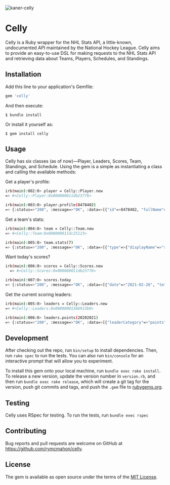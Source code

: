 ![kaner-celly](https://user-images.githubusercontent.com/8561395/109370647-2c9b2480-786f-11eb-8287-7b78d10bceae.gif)

# Celly

Celly is a Ruby wrapper for the NHL Stats API, a little-known, undocumented API maintained by the National Hockey League. Celly aims to provide an easy-to-use DSL for making requests to the NHL Stats API and retrieving data about Teams, Players, Schedules, and Standings.

## Installation

Add this line to your application's Gemfile:

```bash
gem 'celly'
```

And then execute:

    $ bundle install

Or install it yourself as:

    $ gem install celly

## Usage

Celly has six classes (as of now)—Player, Leaders, Scores, Team, Standings, and Schedule. Using the gem is a simple as instantiating a class and calling the available methods:

Get a player's profile:
```bash
irb(main):002:0> player = Celly::Player.new
=> #<Celly::Player:0x000000011db23776>

irb(main):003:0> player.profile(8478402)
=> {:status=>"200", :message=>"OK", :data=>[{"id"=>8478402, "fullName"=>"Connor McDavid", "link"=>"/api/v1/people/8478402", "firstName"=>"Connor", "lastName"=>"McDavid", "primaryNumber"=>"97", "birthDate"=>"1997-01-13", "currentAge"=>24, "birthCity"=>"Richmond Hill", "birthStateProvince"=>"ON", "birthCountry"=>"CAN", "nationality"=>"CAN", "height"=>"6' 1\"", "weight"=>193, "active"=>true, "alternateCaptain"=>false, "captain"=>true, "rookie"=>false, "shootsCatches"=>"L", "rosterStatus"=>"Y", "currentTeam"=>{"id"=>22, "name"=>"Edmonton Oilers", "link"=>"/api/v1/teams/22"}, "primaryPosition"=>{"code"=>"C", "name"=>"Center", "type"=>"Forward", "abbreviation"=>"C"}}]}
```

Get a team's stats:

```bash
irb(main):004:0> team = Celly::Team.new
=> #<Celly::Team:0x000000011dc25123>

irb(main):005:0> team.stats(7)
=> {:status=>"200", :message=>"OK", :data=>[{"type"=>{"displayName"=>"statsSingleSeason", "gameType"=>{"id"=>"R", "description"=>"Regular season", "postseason"=>false}}, "splits"=>[{"stat"=>{"gamesPlayed"=>15, "wins"=>5, "losses"=>8, "ot"=>2, "pts"=>12, "ptPctg"=>"40.0", "goalsPerGame"=>2.333, "goalsAgainstPerGame"=>3.0, "evGGARatio"=>0.6, "powerPlayPercentage"=>"32.6", "powerPlayGoals"=>16.0, "powerPlayGoalsAgainst"=>8.0, "powerPlayOpportunities"=>49.0, "penaltyKillPercentage"=>"75.8", "shotsPerGame"=>30.0667, "shotsAllowed"=>28.5333, "winScoreFirst"=>0.6, "winOppScoreFirst"=>0.2, "winLeadFirstPer"=>0.667, "winLeadSecondPer"=>1.0, "winOutshootOpp"=>0.429, "winOutshotByOpp"=>0.25, "faceOffsTaken"=>833.0, "faceOffsWon"=>450.0, "faceOffsLost"=>383.0, "faceOffWinPercentage"=>"54.0", "shootingPctg"=>7.8, "savePctg"=>0.895}, "team"=>{"id"=>7, "name"=>"Buffalo Sabres", "link"=>"/api/v1/teams/7"}}]}, {"type"=>{"displayName"=>"regularSeasonStatRankings", "gameType"=>nil}, "splits"=>[{"stat"=>{"wins"=>"30th", "losses"=>"25th", "ot"=>"20th", "pts"=>"30th", "ptPctg"=>"28th", "goalsPerGame"=>"28th", "goalsAgainstPerGame"=>"21st", "evGGARatio"=>"30th", "powerPlayPercentage"=>"4th", "powerPlayGoals"=>"8th", "powerPlayGoalsAgainst"=>"8th", "powerPlayOpportunities"=>"26th", "penaltyKillOpportunities"=>"1st", "penaltyKillPercentage"=>"23rd", "shotsPerGame"=>"16th", "shotsAllowed"=>"8th", "winScoreFirst"=>"30th", "winOppScoreFirst"=>"25th", "winLeadFirstPer"=>"23rd", "winLeadSecondPer"=>"13th", "winOutshootOpp"=>"24th", "winOutshotByOpp"=>"24th", "faceOffsTaken"=>"28th", "faceOffsWon"=>"22nd", "faceOffsLost"=>"2nd", "faceOffWinPercentage"=>"2nd", "savePctRank"=>"24th", "shootingPctRank"=>"26th"}, "team"=>{"id"=>7, "name"=>"Buffalo Sabres", "link"=>"/api/v1/teams/7"}}]}]}
```

Want today's scores?

```bash
irb(main):006:0> scores = Celly::Scores.new
  => #<Celly::Scores:0x000000011db23776>

irb(main):007:0> scores.today
=> {:status=>"200", :message=>"OK", :data=>[{"date"=>"2021-02-26", "totalItems"=>1, "totalEvents"=>0, "totalGames"=>3, "totalMatches"=>0, "games"=>[{"gamePk"=>2020020323, "link"=>"/api/v1/game/2020020323/feed/live", "gameType"=>"R", "season"=>"20202021", "gameDate"=>"2021-02-27T00:00:00Z", "status"=>{"abstractGameState"=>"Live", "codedGameState"=>"3", "detailedState"=>"In Progress", "statusCode"=>"3", "startTimeTBD"=>false}, "teams"=>{"away"=>{"leagueRecord"=>{"wins"=>11, "losses"=>4, "ot"=>2, "type"=>"league"}, "score"=>0, "team"=>{"id"=>6, "name"=>"Boston Bruins", "link"=>"/api/v1/teams/6"}}, "home"=>{"leagueRecord"=>{"wins"=>6, "losses"=>8, "ot"=>3, "type"=>"league"}, "score"=>0, "team"=>{"id"=>3, "name"=>"New York Rangers", "link"=>"/api/v1/teams/3"}}}, "venue"=>{"id"=>5054, "name"=>"Madison Square Garden", "link"=>"/api/v1/venues/5054"}, "content"=>{"link"=>"/api/v1/game/2020020323/content"}}], "events"=>[], "matches"=>[]}]}
```

Get the current scoring leaders:

```bash
irb(main):005:0> leaders = Celly::Leaders.new
=> #<Celly::Leaders:0x000000013b6913b0>

irb(main):006:0> leaders.points(20202021)
=> {:status=>"200", :message=>"OK", :data=>[{"leaderCategory"=>"points", "depth"=>"singleSeason", "playerStatus"=>"allPlayers", "season"=>"2020-2021", "gameType"=>{"id"=>"R", "description"=>"Regular season", "postseason"=>false}, "limitMetadata"=>{"limit"=>5, "offset"=>0, "additionalTies"=>0}, "leaders"=>[{"rank"=>1, "value"=>"40", "team"=>{"id"=>22, "name"=>"Edmonton Oilers", "link"=>"/api/v1/teams/22"}, "person"=>{"id"=>8478402, "fullName"=>"Connor McDavid", "link"=>"/api/v1/people/8478402"}}, {"rank"=>2, "value"=>"34", "team"=>{"id"=>22, "name"=>"Edmonton Oilers", "link"=>"/api/v1/teams/22"}, "person"=>{"id"=>8477934, "fullName"=>"Leon Draisaitl", "link"=>"/api/v1/people/8477934"}}, {"rank"=>3, "value"=>"31", "team"=>{"id"=>10, "name"=>"Toronto Maple Leafs", "link"=>"/api/v1/teams/10"}, "person"=>{"id"=>8479318, "fullName"=>"Auston Matthews", "link"=>"/api/v1/people/8479318"}}, {"rank"=>3, "value"=>"31", "team"=>{"id"=>16, "name"=>"Chicago Blackhawks", "link"=>"/api/v1/teams/16"}, "person"=>{"id"=>8474141, "fullName"=>"Patrick Kane", "link"=>"/api/v1/people/8474141"}}, {"rank"=>5, "value"=>"30", "team"=>{"id"=>10, "name"=>"Toronto Maple Leafs", "link"=>"/api/v1/teams/10"}, "person"=>{"id"=>8478483, "fullName"=>"Mitchell Marner", "link"=>"/api/v1/people/8478483"}}]}]}
```

## Development

After checking out the repo, run `bin/setup` to install dependencies. Then, run `rake spec` to run the tests. You can also run `bin/console` for an interactive prompt that will allow you to experiment.

To install this gem onto your local machine, run `bundle exec rake install`. To release a new version, update the version number in `version.rb`, and then run `bundle exec rake release`, which will create a git tag for the version, push git commits and tags, and push the `.gem` file to [rubygems.org](https://rubygems.org).

## Testing

Celly uses RSpec for testing. To run the tests, run `bundle exec rspec` 

## Contributing

Bug reports and pull requests are welcome on GitHub at https://github.com/rymcmahon/celly.


## License

The gem is available as open source under the terms of the [MIT License](https://opensource.org/licenses/MIT).
